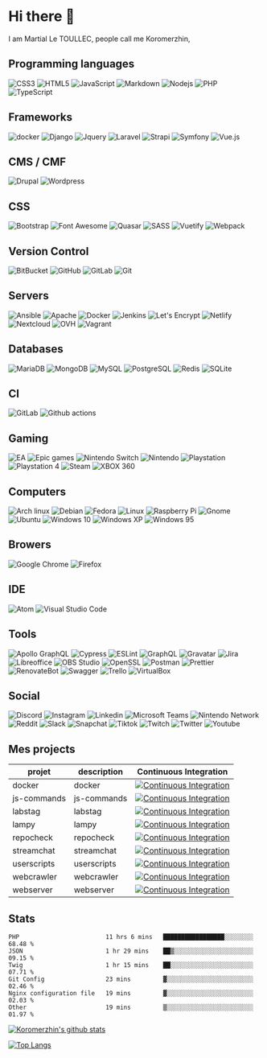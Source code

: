 # Hi there 👋

I am Martial Le TOULLEC, people call me Koromerzhin,

## Programming languages

![CSS3](https://img.shields.io/badge/CSS3-1572B6?style=for-the-badge&logo=css3&logoColor=white)
![HTML5](https://img.shields.io/badge/HTML5-E34F26?style=for-the-badge&logo=html5&logoColor=white&logoColor=white)
![JavaScript](https://img.shields.io/badge/JavaScript-F7DF1E?style=for-the-badge&logo=javascript&logoColor=white)
![Markdown](https://img.shields.io/badge/Markdown-000000?&style=for-the-badge&logo=markdown&logoColor=white)
![Nodejs](https://img.shields.io/badge/Nodejs-339933?style=for-the-badge&logo=Node.js&logoColor=white)
![PHP](https://img.shields.io/badge/PHP-777BB4?style=for-the-badge&logo=php&logoColor=white)
![TypeScript](https://img.shields.io/badge/TypeScript-3178C6?style=for-the-badge&logo=typescript&logoColor=white)

## Frameworks

![docker](https://img.shields.io/badge/docker-DD0031?style=for-the-badge&logo=docker&logoColor=white)
![Django](https://img.shields.io/badge/Django-092E20?style=for-the-badge&logo=django&logoColor=white)
![Jquery](https://img.shields.io/badge/Jquery-FF2D20?style=for-the-badge&logo=jquery&logoColor=white)
![Laravel](https://img.shields.io/badge/Laravel-FF2D20?style=for-the-badge&logo=laravel&logoColor=white)
![Strapi](https://img.shields.io/badge/Strapi-2F2E8B?style=for-the-badge&logo=strapi&logoColor=white)
![Symfony](https://img.shields.io/badge/Symfony-000000?style=for-the-badge&logo=symfony&logoColor=white)
![Vue.js](https://img.shields.io/badge/Vuejs-4FC08D?style=for-the-badge&logo=vue.js&logoColor=white)

## CMS / CMF

![Drupal](https://img.shields.io/badge/Drupal-0678BE?style=for-the-badge&logo=drupal&logoColor=white)
![Wordpress](https://img.shields.io/badge/Wordpress-21759B?style=for-the-badge&logo=wordpress&logoColor=white)

## CSS

![Bootstrap](https://img.shields.io/badge/Bootstrap-7952B3?style=for-the-badge&logo=bootstrap&logoColor=white)
![Font Awesome](https://img.shields.io/badge/Font%20Awesome-339AF0?style=for-the-badge&logo=font-awesome&logoColor=white)
![Quasar](https://img.shields.io/badge/Quasar-1976D2?style=for-the-badge&logo=quasar&logoColor=white)
![SASS](https://img.shields.io/badge/SASS-black?style=for-the-badge&logo=sass&logoColor=white)
![Vuetify](https://img.shields.io/badge/Vuetify-1867C0?style=for-the-badge&logo=vuetify&logoColor=white)
![Webpack](https://img.shields.io/badge/Webpack-8DD6F9?style=for-the-badge&logo=webpack&logoColor=white)

## Version Control

![BitBucket](https://img.shields.io/badge/BitBucket-0052CC?style=for-the-badge&logo=bitbucket&logoColor=white)
![GitHub](https://img.shields.io/badge/GitHub-181717?style=for-the-badge&logo=github&logoColor=white)
![GitLab](https://img.shields.io/badge/GitLab-FCA121?style=for-the-badge&logo=gitlab&logoColor=white)
![Git](https://img.shields.io/badge/Git-F05032?style=for-the-badge&logo=git&logoColor=white)

## Servers

![Ansible](https://img.shields.io/badge/Ansible-EE0000?style=for-the-badge&logo=ansible&logoColor=white)
![Apache](https://img.shields.io/badge/Apache-D22128?style=for-the-badge&logo=apache&logoColor=white)
![Docker](https://img.shields.io/badge/Docker-2496ED?style=for-the-badge&logo=docker&logoColor=white)
![Jenkins](https://img.shields.io/badge/Jenkins-D24939?style=for-the-badge&logo=jenkins&logoColor=white)
![Let's Encrypt](https://img.shields.io/badge/Let%27s%20Encrypt-003A70?style=for-the-badge&logo=letsencrypt&logoColor=white)
![Netlify](https://img.shields.io/badge/Netlify-00C7B7?style=for-the-badge&logo=netlify&logoColor=white)
![Nextcloud](https://img.shields.io/badge/Nextcloud-0082C9?style=for-the-badge&logo=nextcloud&logoColor=white)
![OVH](https://img.shields.io/badge/OVH-123F6D?style=for-the-badge&logo=ovh&logoColor=white)
![Vagrant](https://img.shields.io/badge/Vagrant-1563FF?style=for-the-badge&logo=vagrant&logoColor=white)

## Databases

![MariaDB](https://img.shields.io/badge/MariaDB-003545?style=for-the-badge&logo=mariadb&logoColor=white)
![MongoDB](https://img.shields.io/badge/MongoDB-47A248?style=for-the-badge&logo=mongodb&logoColor=white)
![MySQL](https://img.shields.io/badge/MySQL-4479A1?style=for-the-badge&logo=mysql&logoColor=white)
![PostgreSQL](https://img.shields.io/badge/PostgreSQL-336791?style=for-the-badge&logo=postgresql&logoColor=white)
![Redis](https://img.shields.io/badge/Redis-DC382D?style=for-the-badge&logo=Redis&logoColor=white)
![SQLite](https://img.shields.io/badge/SQLite-003B57?style=for-the-badge&logo=sqlite&logoColor=white)

## CI

![GitLab](https://img.shields.io/badge/GitLab-181717?style=for-the-badge&logo=gitlab&logoColor=white)
![Github actions](https://img.shields.io/badge/Github%20actions-2088FF?style=for-the-badge&logo=github-actions&logoColor=white)

## Gaming

![EA](https://img.shields.io/badge/EA-black?style=for-the-badge&logo=ea&logoColor=white)
![Epic games](https://img.shields.io/badge/Epic%20games-313131?style=for-the-badge&logo=epic-games&logoColor=white)
![Nintendo Switch](https://img.shields.io/badge/Nintendo%20switch-E60012?style=for-the-badge&logo=nintendo-switch&logoColor=white)
![Nintendo](https://img.shields.io/badge/Nintendo-8F8F8F?style=for-the-badge&logo=nintendo&logoColor=white)
![Playstation](https://img.shields.io/badge/Playstation-003791?style=for-the-badge&logo=playstation&logoColor=white)
![Playstation 4](https://img.shields.io/badge/Playstation%204-003791?style=for-the-badge&logo=playstation-4&logoColor=white)
![Steam](https://img.shields.io/badge/Steam-000000?style=for-the-badge&logo=steam&logoColor=white)
![XBOX 360](https://img.shields.io/badge/XBOX%20360-107C10?style=for-the-badge&logo=xbox&logoColor=white)

## Computers

![Arch linux](https://img.shields.io/badge/Arch%20linux-7?style=for-the-badge&logo=arch-linux&logoColor=white)
![Debian](https://img.shields.io/badge/Debian-A81D33?style=for-the-badge&logo=debian&logoColor=white)
![Fedora](https://img.shields.io/badge/Fedora-294172?style=for-the-badge&logo=fedora&logoColor=white)
![Linux](https://img.shields.io/badge/Linux-FCC624?style=for-the-badge&logo=linux&logoColor=white)
![Raspberry Pi](https://img.shields.io/badge/Raspberry%20Pi-C51A4A?style=for-the-badge&logo=Raspberry-Pi&logoColor=white)
![Gnome](https://img.shields.io/badge/Gnome-4A86CF?style=for-the-badge&logo=gnome&logoColor=white)
![Ubuntu](https://img.shields.io/badge/Ubuntu-E95420?style=for-the-badge&logo=ubuntu&logoColor=white)
![Windows 10](https://img.shields.io/badge/Windows%2010-0078D6?style=for-the-badge&logo=windows&logoColor=white)
![Windows XP](https://img.shields.io/badge/Windows%20XP-003399?style=for-the-badge&logo=windows-xp&logoColor=white)
![Windows 95](https://img.shields.io/badge/Windows%2095-008080?style=for-the-badge&logo=windows-xp&logoColor=white)

## Browers

![Google Chrome](https://img.shields.io/badge/Google%20chrome-4285F4?style=for-the-badge&logo=google-chrome&logoColor=white)
![Firefox](https://img.shields.io/badge/Firefox-FF7139?style=for-the-badge&logo=firefox&logoColor=white)

## IDE

![Atom](https://img.shields.io/badge/Atom-66595C?style=for-the-badge&logo=atom&logoColor=white)
![Visual Studio Code](https://img.shields.io/badge/Visual%20Studio%20Code-007ACC?style=for-the-badge&logo=visual-studio-code&logoColor=white)

## Tools

![Apollo GraphQL](https://img.shields.io/badge/Apollo%20GraphQL-311C87?style=for-the-badge&logo=apollo-graphql&logoColor=white)
![Cypress](https://img.shields.io/badge/Cypress-17202C?style=for-the-badge&logo=cypress&logoColor=white)
![ESLint](https://img.shields.io/badge/ESLint-4B32C3?style=for-the-badge&logo=eslint&logoColor=white)
![GraphQL](https://img.shields.io/badge/GraphQL-E10098?style=for-the-badge&logo=graphql&logoColor=white)
![Gravatar](https://img.shields.io/badge/Gravatar-1E8CBE?style=for-the-badge&logo=gravatar&logoColor=white)
![Jira](https://img.shields.io/badge/Jira-0052CC?style=for-the-badge&logo=jira&logoColor=white)
![Libreoffice](https://img.shields.io/badge/Libreoffice-18A303?style=for-the-badge&logo=libreoffice&logoColor=white)
![OBS Studio](https://img.shields.io/badge/OBS%20Studio-302E31?style=for-the-badge&logo=obs-studio&logoColor=white)
![OpenSSL](https://img.shields.io/badge/OpenSSL-721412?style=for-the-badge&logo=openssl&logoColor=white)
![Postman](https://img.shields.io/badge/Postman-FF6C37?style=for-the-badge&logo=postman&logoColor=white)
![Prettier](https://img.shields.io/badge/Prettier-F7B93E?style=for-the-badge&logo=prettier&logoColor=white)
![RenovateBot](https://img.shields.io/badge/RenovateBot-1A1F6C?style=for-the-badge&logo=renovatebot&logoColor=white)
![Swagger](https://img.shields.io/badge/Swagger-85EA2D?style=for-the-badge&logo=swagger&logoColor=white)
![Trello](https://img.shields.io/badge/Trello-0079BF?style=for-the-badge&logo=trello&logoColor=white)
![VirtualBox](https://img.shields.io/badge/VirtualBox-183A61?style=for-the-badge&logo=virtualbox&logoColor=white)

## Social

![Discord](https://img.shields.io/badge/Discord-7289DA?style=for-the-badge&logo=discord&logoColor=white)
![Instagram](https://img.shields.io/badge/Instagram-E4405F?style=for-the-badge&logo=instagram&logoColor=white)
![Linkedin](https://img.shields.io/badge/Linkedin-0077B5?style=for-the-badge&logo=linkedin&logoColor=white)
![Microsoft Teams](https://img.shields.io/badge/Microsoft%20Teams-6264A7?style=for-the-badge&logo=microsoft-teams&logoColor=white)
![Nintendo Network](https://img.shields.io/badge/Nintendo%20Network-FF7D00?style=for-the-badge&logo=nintendo-network&logoColor=white)
![Reddit](https://img.shields.io/badge/Reddit-FF4500?style=for-the-badge&logo=reddit&logoColor=white)
![Slack](https://img.shields.io/badge/Slack-4A154B?style=for-the-badge&logo=slack&logoColor=white)
![Snapchat](https://img.shields.io/badge/Snapchat-FFFC00?style=for-the-badge&logo=snapchat&logoColor=black)
![Tiktok](https://img.shields.io/badge/Tiktok-000000?style=for-the-badge&logo=tiktok&logoColor=white)
![Twitch](https://img.shields.io/badge/Twitch-9146FF?style=for-the-badge&logo=twitch&logoColor=white)
![Twitter](https://img.shields.io/badge/Twitter-1DA1F2?style=for-the-badge&logo=twitter&logoColor=white)
![Youtube](https://img.shields.io/badge/Youtube-FF0000?style=for-the-badge&logo=youtube&logoColor=white)

## Mes projects

<!-- prettier-ignore-start -->
<!-- markdownlint-disable -->
| projet | description | Continuous Integration |
|--|--|--|
| docker | docker | [![Continuous Integration](https://github.com/koromerzhin/docker/workflows/ci/badge.svg?branch=develop)](https://www.github.com/koromerzhin/docker) |
| js-commands | js-commands | [![Continuous Integration](https://github.com/koromerzhin/js-commands/workflows/ci/badge.svg?branch=develop)](https://www.github.com/koromerzhin/js-commands) |
| labstag | labstag | [![Continuous Integration](https://github.com/koromerzhin/labstag/workflows/ci/badge.svg?branch=develop)](https://www.github.com/koromerzhin/labstag) |
| lampy | lampy | [![Continuous Integration](https://github.com/koromerzhin/lampy/workflows/ci/badge.svg?branch=develop)](https://www.github.com/koromerzhin/lampy) |
| repocheck | repocheck | [![Continuous Integration](https://github.com/koromerzhin/repocheck/workflows/ci/badge.svg?branch=develop)](https://www.github.com/koromerzhin/repocheck) |
| streamchat | streamchat | [![Continuous Integration](https://github.com/koromerzhin/streamchat/workflows/ci/badge.svg?branch=develop)](https://www.github.com/koromerzhin/streamchat) |
| userscripts | userscripts | [![Continuous Integration](https://github.com/koromerzhin/userscripts/workflows/ci/badge.svg?branch=develop)](https://www.github.com/koromerzhin/userscripts) |
| webcrawler | webcrawler | [![Continuous Integration](https://github.com/koromerzhin/webcrawler/workflows/ci/badge.svg?branch=develop)](https://www.github.com/koromerzhin/webcrawler) |
| webserver | webserver | [![Continuous Integration](https://github.com/koromerzhin/webserver/workflows/ci/badge.svg?branch=develop)](https://www.github.com/koromerzhin/webserver) |
<!-- markdownlint-restore -->
<!-- prettier-ignore-end -->

## Stats

<!--START_SECTION:waka-->

```text
PHP                        11 hrs 6 mins   █████████████████░░░░░░░░   68.48 %
JSON                       1 hr 29 mins    ██▒░░░░░░░░░░░░░░░░░░░░░░   09.15 %
Twig                       1 hr 15 mins    ██░░░░░░░░░░░░░░░░░░░░░░░   07.71 %
Git Config                 23 mins         ▓░░░░░░░░░░░░░░░░░░░░░░░░   02.46 %
Nginx configuration file   19 mins         ▓░░░░░░░░░░░░░░░░░░░░░░░░   02.03 %
Other                      19 mins         ▒░░░░░░░░░░░░░░░░░░░░░░░░   01.97 %
```

<!--END_SECTION:waka-->

[![Koromerzhin's github stats](https://github-readme-stats.vercel.app/api?username=koromerzhin&count_private=true&show_icons=true&theme=highcontrast&locale=fr)](https://github.com/anuraghazra/github-readme-stats)

[![Top Langs](https://github-readme-stats.vercel.app/api/top-langs/?username=koromerzhin&layout=compact&locale=fr)](https://github.com/anuraghazra/github-readme-stats)
